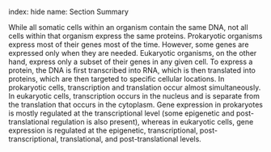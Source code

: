 index: hide
name: Section Summary

While all somatic cells within an organism contain the same DNA, not all cells within that organism express the same proteins. Prokaryotic organisms express most of their genes most of the time.  However, some genes are expressed only when they are needed. Eukaryotic organisms, on the other hand, express only a subset of their genes in any given cell. To express a protein, the DNA is first transcribed into RNA, which is then translated into proteins, which are then targeted to specific cellular locations. In prokaryotic cells, transcription and translation occur almost simultaneously. In eukaryotic cells, transcription occurs in the nucleus and is separate from the translation that occurs in the cytoplasm. Gene expression in prokaryotes is mostly regulated at the transcriptional level (some epigenetic and post-translational regulation is also present), whereas in eukaryotic cells, gene expression is regulated at the epigenetic, transcriptional, post-transcriptional, translational, and post-translational levels.
